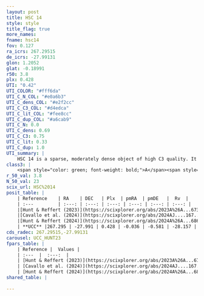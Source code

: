 ```yaml
---
layout: post
title: HSC 14
style: style
title_flag: true
more_names: 
fname: hsc14
fov: 0.127
ra_icrs: 267.29515
de_icrs: -27.99131
glon: 1.2052
glat: -0.18991
r50: 3.8
plx: 0.428
UTI: "0.42"
UTI_COLOR: "#fff6da"
UTI_C_N_COL: "#e0a6b3"
UTI_C_dens_COL: "#e2f2cc"
UTI_C_C3_COL: "#d4edca"
UTI_C_lit_COL: "#fee8cc"
UTI_C_dup_COL: "#a6cab9"
UTI_C_N: 0.0
UTI_C_dens: 0.69
UTI_C_C3: 0.75
UTI_C_lit: 0.33
UTI_C_dup: 1.0
UTI_summary: |
    HSC 14 is a sparse, moderately dense object of high C3 quality. It was recently reported in the literature.<br><br><span style="color: #99180f; font-weight: bold;">Warning: </span>contains less than 25 stars with <i>P>0.5</i> estimated.
class3: |
    <span style="color: green; font-weight: bold;">A</span><span style="color: #FFC300; font-weight: bold;">B</span>
r_50_val: 3.8
N_50_val: 23
scix_url: HSC%2014
posit_table: |
    | Reference    | RA    | DEC   | Plx  | pmRA  | pmDE   |  Rv  |
    | :---         | :---: | :---: | :---: | :---: | :---: | :---: |
    |[Hunt & Reffert (2023)](https://scixplorer.org/abs/2023A%26A...673A.114H) | 267.3 | -28.008 | 0.424 | -0.005 | -0.527 | 39.336 |
    |[Cavallo et al. (2024)](https://scixplorer.org/abs/2024AJ....167...12C) | 267.29 | -27.981 | 0.424 | -- | -- | -- |
    |[Hunt & Reffert (2024)](https://scixplorer.org/abs/2024A%26A...686A..42H) | 267.3 | -28.008 | 0.424 | -0.005 | -0.527 | 39.336 |
    | **UCC** |267.295 | -27.991 | 0.428 | -0.036 | -0.581 | -28.157 | 
cds_radec: 267.29515,-27.99131
carousel: UCC_HUNT23
fpars_table: |
    | Reference |  Values |
    | :---  |  :---:  |
    | [Hunt & Reffert (2023)](https://scixplorer.org/abs/2023A%26A...673A.114H) | `AV50=3.07, diffAV50=2.534, MOD50=11.711, logAge50=7.311` |
    | [Cavallo et al. (2024)](https://scixplorer.org/abs/2024AJ....167...12C) | `AV50=3.72, dMod50=11.09, logAge50=7.82, [Fe/H]50=-0.57` |
    | [Hunt & Reffert (2024)](https://scixplorer.org/abs/2024A%26A...686A..42H) | `MassJ=736.045` |
shared_table: |
    
---
```

